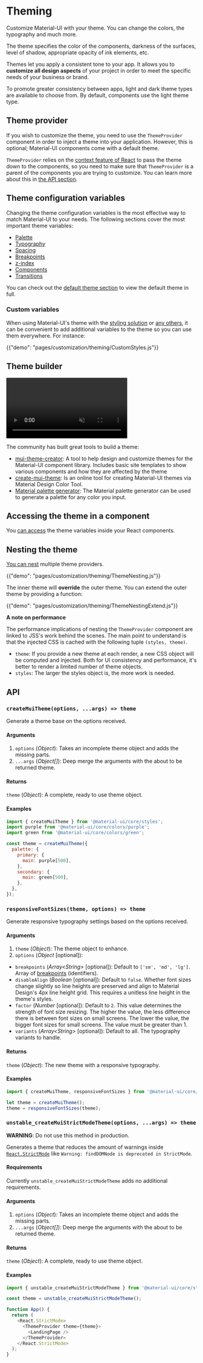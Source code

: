 # Theming

<p class="description">Customize Material-UI with your theme. You can change the colors, the typography and much more.</p>

The theme specifies the color of the components, darkness of the surfaces, level of shadow, appropriate opacity of ink elements, etc.

Themes let you apply a consistent tone to your app. It allows you to **customize all design aspects** of your project in order to meet the specific needs of your business or brand.

To promote greater consistency between apps, light and dark theme types are available to choose from. By default, components use the light theme type.

## Theme provider

If you wish to customize the theme, you need to use the `ThemeProvider` component in order to inject a theme into your application.
However, this is optional; Material-UI components come with a default theme.

`ThemeProvider` relies on the [context feature of React](https://reactjs.org/docs/context.html) to pass the theme down to the components, so you need to make sure that `ThemeProvider` is a parent of the components you are trying to customize.
You can learn more about this in [the API section](/styles/api/#themeprovider).

## Theme configuration variables

Changing the theme configuration variables is the most effective way to match Material-UI to your needs.
The following sections cover the most important theme variables:

- [Palette](/customization/palette/)
- [Typography](/customization/typography/)
- [Spacing](/customization/spacing/)
- [Breakpoints](/customization/breakpoints/)
- [z-index](/customization/z-index/)
- [Components](/customization/theme-components/)
- [Transitions](/customization/transitions/)

You can check out the [default theme section](/customization/default-theme/) to view the default theme in full.

### Custom variables

When using Material-UI's theme with the [styling solution](/styles/basics/) or [any others](/guides/interoperability/#themeprovider), it can be convenient to add additional variables to the theme so you can use them everywhere.
For instance:

{{"demo": "pages/customization/theming/CustomStyles.js"}}

## Theme builder

<video autoPlay muted loop width="320">
  <source src="/static/studies.mp4" type="video/mp4" >
</video>

The community has built great tools to build a theme:

- [mui-theme-creator](https://bareynol.github.io/mui-theme-creator/): A tool to help design and customize themes for the Material-UI component library. Includes basic site templates to show various components and how they are affected by the theme
- [create-mui-theme](https://react-theming.github.io/create-mui-theme/): Is an online tool for creating Material-UI themes via Material Design Color Tool.
- [Material palette generator](https://material.io/inline-tools/color/): The Material palette generator can be used to generate a palette for any color you input.

## Accessing the theme in a component

You [can access](/styles/advanced/#accessing-the-theme-in-a-component) the theme variables inside your React components.

## Nesting the theme

[You can nest](/styles/advanced/#theme-nesting) multiple theme providers.

{{"demo": "pages/customization/theming/ThemeNesting.js"}}

The inner theme will **override** the outer theme.
You can extend the outer theme by providing a function:

{{"demo": "pages/customization/theming/ThemeNestingExtend.js"}}

**A note on performance**

The performance implications of nesting the `ThemeProvider` component are linked to JSS's work behind the scenes.
The main point to understand is that the injected CSS is cached with the following tuple `(styles, theme)`.

- `theme`: If you provide a new theme at each render, a new CSS object will be computed and injected. Both for UI consistency and performance, it's better to render a limited number of theme objects.
- `styles`: The larger the styles object is, the more work is needed.

## API

### `createMuiTheme(options, ...args) => theme`

Generate a theme base on the options received.

#### Arguments

1. `options` (_Object_): Takes an incomplete theme object and adds the missing parts.
2. `...args` (_Object[]_): Deep merge the arguments with the about to be returned theme.

#### Returns

`theme` (_Object_): A complete, ready to use theme object.

#### Examples

```js
import { createMuiTheme } from '@material-ui/core/styles';
import purple from '@material-ui/core/colors/purple';
import green from '@material-ui/core/colors/green';

const theme = createMuiTheme({
  palette: {
    primary: {
      main: purple[500],
    },
    secondary: {
      main: green[500],
    },
  },
});
```

### `responsiveFontSizes(theme, options) => theme`

Generate responsive typography settings based on the options received.

#### Arguments

1. `theme` (_Object_): The theme object to enhance.
2. `options` (_Object_ [optional]):

- `breakpoints` (_Array\<String\>_ [optional]): Default to `['sm', 'md', 'lg']`. Array of [breakpoints](/customization/breakpoints/) (identifiers).
- `disableAlign` (_Boolean_ [optional]): Default to `false`. Whether font sizes change slightly so line
  heights are preserved and align to Material Design's 4px line height grid.
  This requires a unitless line height in the theme's styles.
- `factor` (_Number_ [optional]): Default to `2`. This value determines the strength of font size resizing. The higher the value, the less difference there is between font sizes on small screens.
  The lower the value, the bigger font sizes for small screens. The value must be greater than 1.
- `variants` (_Array\<String\>_ [optional]): Default to all. The typography variants to handle.

#### Returns

`theme` (_Object_): The new theme with a responsive typography.

#### Examples

```js
import { createMuiTheme, responsiveFontSizes } from '@material-ui/core/styles';

let theme = createMuiTheme();
theme = responsiveFontSizes(theme);
```

### `unstable_createMuiStrictModeTheme(options, ...args) => theme`

**WARNING**: Do not use this method in production.

Generates a theme that reduces the amount of warnings inside [`React.StrictMode`](https://reactjs.org/docs/strict-mode.html) like `Warning: findDOMNode is deprecated in StrictMode`.

#### Requirements

Currently `unstable_createMuiStrictModeTheme` adds no additional requirements.

#### Arguments

1. `options` (_Object_): Takes an incomplete theme object and adds the missing parts.
2. `...args` (_Object[]_): Deep merge the arguments with the about to be returned theme.

#### Returns

`theme` (_Object_): A complete, ready to use theme object.

#### Examples

```js
import { unstable_createMuiStrictModeTheme } from '@material-ui/core/styles';

const theme = unstable_createMuiStrictModeTheme();

function App() {
  return (
    <React.StrictMode>
      <ThemeProvider theme={theme}>
        <LandingPage />
      </ThemeProvider>
    </React.StrictMode>
  );
}
```
